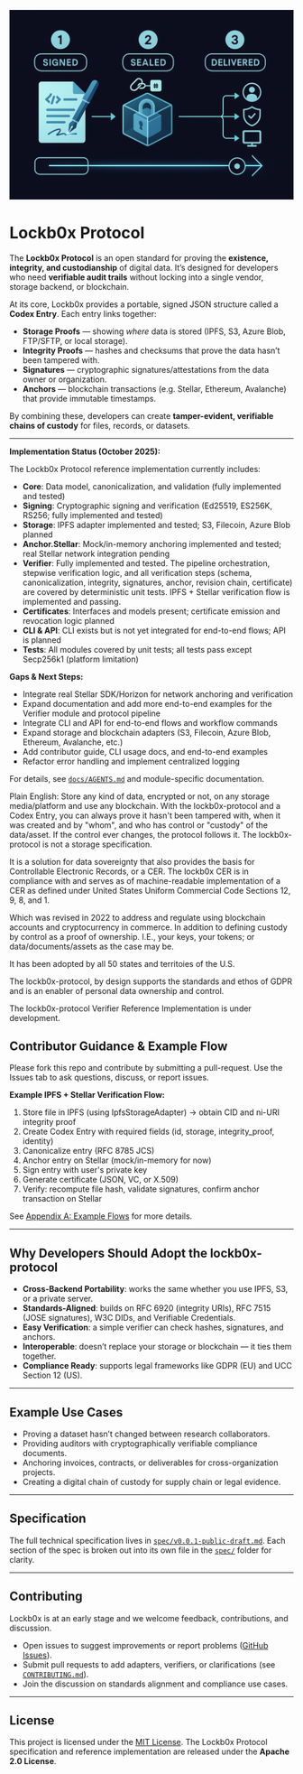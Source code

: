 ![Lockb0x Protocol](signed-sealed-delivered.png)

# Lockb0x Protocol

The **Lockb0x Protocol** is an open standard for proving the **existence, integrity, and custodianship** of digital data.
It’s designed for developers who need **verifiable audit trails** without locking into a single vendor, storage backend, or blockchain.

At its core, Lockb0x provides a portable, signed JSON structure called a **Codex Entry**.
Each entry links together:

- **Storage Proofs** — showing _where_ data is stored (IPFS, S3, Azure Blob, FTP/SFTP, or local storage).
- **Integrity Proofs** — hashes and checksums that prove the data hasn’t been tampered with.
- **Signatures** — cryptographic signatures/attestations from the data owner or organization.
- **Anchors** — blockchain transactions (e.g. Stellar, Ethereum, Avalanche) that provide immutable timestamps.

By combining these, developers can create **tamper-evident, verifiable chains of custody** for files, records, or datasets.

---

**Implementation Status (October 2025):**

The Lockb0x Protocol reference implementation currently includes:

- **Core**: Data model, canonicalization, and validation (fully implemented and tested)
- **Signing**: Cryptographic signing and verification (Ed25519, ES256K, RS256; fully implemented and tested)
- **Storage**: IPFS adapter implemented and tested; S3, Filecoin, Azure Blob planned
- **Anchor.Stellar**: Mock/in-memory anchoring implemented and tested; real Stellar network integration pending
- **Verifier**: Fully implemented and tested. The pipeline orchestration, stepwise verification logic, and all verification steps (schema, canonicalization, integrity, signatures, anchor, revision chain, certificate) are covered by deterministic unit tests. IPFS + Stellar verification flow is implemented and passing.
- **Certificates**: Interfaces and models present; certificate emission and revocation logic planned
- **CLI & API**: CLI exists but is not yet integrated for end-to-end flows; API is planned
- **Tests**: All modules covered by unit tests; all tests pass except Secp256k1 (platform limitation)

**Gaps & Next Steps:**

- Integrate real Stellar SDK/Horizon for network anchoring and verification
- Expand documentation and add more end-to-end examples for the Verifier module and protocol pipeline
- Integrate CLI and API for end-to-end flows and workflow commands
- Expand storage and blockchain adapters (S3, Filecoin, Azure Blob, Ethereum, Avalanche, etc.)
- Add contributor guide, CLI usage docs, and end-to-end examples
- Refactor error handling and implement centralized logging

For details, see [`docs/AGENTS.md`](docs/AGENTS.md) and module-specific documentation.

Plain English: Store any kind of data, encrypted or not, on any storage media/platform and use any blockchain. With the lockb0x-protocol and a Codex Entry, you can always prove it hasn't been tampered with, when it was created and by "whom", and who has control or "custody" of the data/asset. If the control ever changes, the protocol follows it. The lockb0x-protocol is not a storage specification.

It is a solution for data sovereignty that also provides the basis for Controllable Electronic Records, or a CER.
The lockb0x CER is in compliance with and serves as of machine-readable implementation of a CER as defined under United States Uniform Commercial Code Sections 12, 9, 8, and 1.

Which was revised in 2022 to address and regulate using blockchain accounts and cryptocurrency in commerce. In addition to defining custody by control as a proof of ownership. I.E., your keys, your tokens; or data/documents/assets as the case may be.

It has been adopted by all 50 states and territoies of the U.S.

The lockb0x-protocol, by design supports the standards and ethos of GDPR and is an enabler of personal data ownership and
control.

The lockb0x-protocol Verifier Reference Implementation is under development.

## Contributor Guidance & Example Flow

Please fork this repo and contribute by submitting a pull-request. Use the Issues tab to ask questions, discuss, or report issues.

**Example IPFS + Stellar Verification Flow:**

1. Store file in IPFS (using IpfsStorageAdapter) → obtain CID and ni-URI integrity proof
2. Create Codex Entry with required fields (id, storage, integrity_proof, identity)
3. Canonicalize entry (RFC 8785 JCS)
4. Anchor entry on Stellar (mock/in-memory for now)
5. Sign entry with user's private key
6. Generate certificate (JSON, VC, or X.509)
7. Verify: recompute file hash, validate signatures, confirm anchor transaction on Stellar

See [Appendix A: Example Flows](spec/appendix-a-flows.md) for more details.

---

## Why Developers Should Adopt the lockb0x-protocol

- **Cross-Backend Portability**: works the same whether you use IPFS, S3, or a private server.
- **Standards-Aligned**: builds on RFC 6920 (integrity URIs), RFC 7515 (JOSE signatures), W3C DIDs, and Verifiable Credentials.
- **Easy Verification**: a simple verifier can check hashes, signatures, and anchors.
- **Interoperable**: doesn’t replace your storage or blockchain — it ties them together.
- **Compliance Ready**: supports legal frameworks like GDPR (EU) and UCC Section 12 (US).

---

## Example Use Cases

- Proving a dataset hasn’t changed between research collaborators.
- Providing auditors with cryptographically verifiable compliance documents.
- Anchoring invoices, contracts, or deliverables for cross-organization projects.
- Creating a digital chain of custody for supply chain or legal evidence.

---

## Specification

The full technical specification lives in [`spec/v0.0.1-public-draft.md`](spec/v0.0.1-public-draft.md).
Each section of the spec is broken out into its own file in the [`spec/`](spec/) folder for clarity.

---

## Contributing

Lockb0x is at an early stage and we welcome feedback, contributions, and discussion.

- Open issues to suggest improvements or report problems ([GitHub Issues](https://github.com/lockb0x-llc/lockb0x-protocol/issues)).
- Submit pull requests to add adapters, verifiers, or clarifications (see [`CONTRIBUTING.md`](CONTRIBUTING.md)).
- Join the discussion on standards alignment and compliance use cases.

---

## License

This project is licensed under the [MIT License](LICENSE). The Lockb0x Protocol specification and reference implementation are released under the **Apache 2.0 License**.
